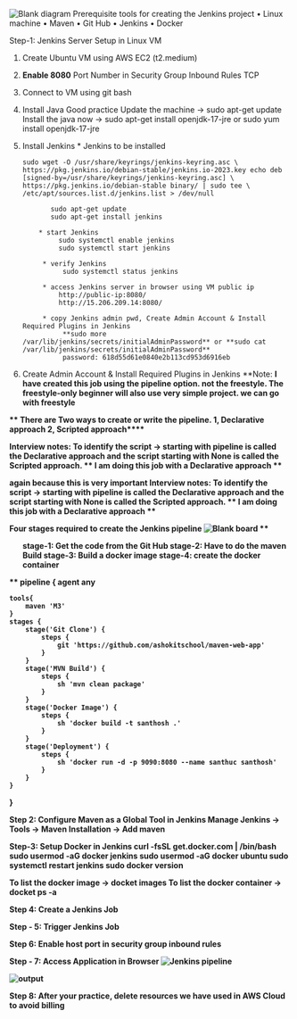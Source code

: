 ![Blank diagram](https://github.com/user-attachments/assets/56b90bb2-4a5c-433e-b9ed-3e70952d0300)
Prerequisite tools for creating the Jenkins project
•	Linux machine
•	Maven
•	Git Hub
•	Jenkins
•	Docker

Step-1: Jenkins Server Setup in Linux VM
1.	Create Ubuntu VM using AWS EC2 (t2.medium)
2.	**Enable 8080** Port Number in Security Group Inbound Rules TCP
3.	Connect to VM using git bash
4.	Install Java
           Good practice Update the machine
                -> sudo apt-get update
  	       Install the java now
                -> sudo apt-get install openjdk-17-jre      or   sudo yum install openjdk-17-jre 

6.	Install Jenkins
           * Jenkins to be installed

  	    sudo wget -O /usr/share/keyrings/jenkins-keyring.asc \ https://pkg.jenkins.io/debian-stable/jenkins.io-2023.key echo deb [signed-by=/usr/share/keyrings/jenkins-keyring.asc] \ https://pkg.jenkins.io/debian-stable binary/ | sudo tee \ /etc/apt/sources.list.d/jenkins.list > /dev/null

               sudo apt-get update
               sudo apt-get install jenkins 

            * start Jenkins
                 sudo systemctl enable jenkins
                 sudo systemctl start jenkins

             * verify Jenkins
                  sudo systemctl status jenkins
  	
  	         * access Jenkins server in browser using VM public ip 
                 http://public-ip:8080/
                 http://15.206.209.14:8080/

  	         * copy Jenkins admin pwd, Create Admin Account & Install Required Plugins in Jenkins
                  **sudo more /var/lib/jenkins/secrets/initialAdminPassword** or **sudo cat /var/lib/jenkins/secrets/initialAdminPassword**
                  password: 618d55d61e0840e2b113cd953d6916eb
  	
8. Create Admin Account & Install Required Plugins in Jenkins
**Note: **I have created this job using the pipeline option.  not the freestyle. The freestyle-only beginner will also use very simple project. we can go with freestyle**

 <b> ** There are Two ways to create or write the pipeline.
          1, Declarative approach 2, Scripted approach****</br>

**Interview notes: To identify the script -> starting with pipeline is called the Declarative approach and the script starting with None is called the Scripted approach.**
    **
I am doing this job with a Declarative approach **

<be>**again** **because this is very important** 
**Interview notes: To identify the script -> starting with pipeline is called the Declarative approach and the script starting with None is called the Scripted approach.**
    **
I am doing this job with a Declarative approach **</br>

**Four stages required to create the Jenkins pipeline**
![Blank board](https://github.com/user-attachments/assets/5e501a69-39ae-42a8-a297-ab56a851ac0a)
   **<ul>stage-1: Get the code from the Git Hub
     stage-2: Have to do the maven Build
     stage-3: Build a docker image
     stage-4: create the docker container</ul>
**
pipeline {
    agent any
    
    tools{
        maven 'M3'
    }
    stages {
        stage('Git Clone') {
            steps {
                git 'https://github.com/ashokitschool/maven-web-app'
            }
        }
        stage('MVN Build') {
            steps {
                sh 'mvn clean package'
            }
        }
        stage('Docker Image') {
            steps {
                sh 'docker build -t santhosh .'
            }
        }
        stage('Deployment') {
            steps {
                sh 'docker run -d -p 9090:8080 --name santhuc santhosh'
            }
        }
    }
}



Step 2: Configure Maven as a Global Tool in Jenkins
**Manage Jenkins -> Tools -> Maven Installation -> Add maven**

Step-3: Setup Docker in Jenkins
**curl -fsSL get.docker.com | /bin/bash
sudo usermod -aG docker jenkins
sudo usermod -aG docker ubuntu
sudo systemctl restart jenkins
sudo docker version**

To list the docker image -> docket images
To list the docker container -> docket ps -a

Step 4: Create a Jenkins Job

Step - 5: Trigger Jenkins Job

Step 6: Enable host port in security group inbound rules

Step - 7: Access Application in Browser
![Jenkins pipeline ](https://github.com/user-attachments/assets/43f04981-b7c1-44bc-bd80-17fd9f39feee)


![output](https://github.com/user-attachments/assets/b528175e-73eb-46f6-b99b-fcd4eb955c66)


Step 8: After your practice, delete resources we have used in AWS Cloud to avoid billing

